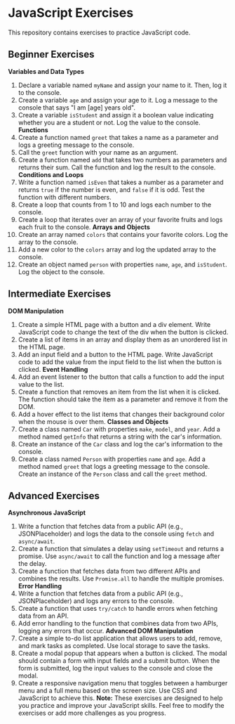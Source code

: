 # JavaScript Exercises
This repository contains exercises to practice JavaScript code.
## Beginner Exercises
**Variables and Data Types**
1. Declare a variable named `myName` and assign your name to it. Then, log it to the console.
2. Create a variable `age` and assign your age to it. Log a message to the console that says "I am [age] years old".
3. Create a variable `isStudent` and assign it a boolean value indicating whether you are a student or not. Log the value to the console.
**Functions**
1. Create a function named `greet` that takes a name as a parameter and logs a greeting message to the console.
2. Call the `greet` function with your name as an argument.
3. Create a function named `add` that takes two numbers as parameters and returns their sum. Call the function and log the result to the console.
**Conditions and Loops**
1. Write a function named `isEven` that takes a number as a parameter and returns `true` if the number is even, and `false` if it is odd. Test the function with different numbers.
2. Create a loop that counts from 1 to 10 and logs each number to the console.
3. Create a loop that iterates over an array of your favorite fruits and logs each fruit to the console.
**Arrays and Objects**  
1. Create an array named `colors` that contains your favorite colors. Log the array to the console.
2. Add a new color to the `colors` array and log the updated array to the console.
3. Create an object named `person` with properties `name`, `age`, and `isStudent`. Log the object to the console.
## Intermediate Exercises
**DOM Manipulation**
1. Create a simple HTML page with a button and a div element. Write JavaScript code to change the text of the div when the button is clicked.
2. Create a list of items in an array and display them as an unordered list in the HTML page.
3. Add an input field and a button to the HTML page. Write JavaScript code to add the value from the input field to the list when the button is clicked.
**Event Handling**
1. Add an event listener to the button that calls a function to add the input value to the list.
2. Create a function that removes an item from the list when it is clicked. The function should take the item as a parameter and remove it from the DOM.
3. Add a hover effect to the list items that changes their background color when the mouse is over them.
**Classes and Objects**
1. Create a class named `Car` with properties `make`, `model`, and `year`. Add a method named `getInfo` that returns a string with the car's information.
2. Create an instance of the `Car` class and log the car's information to the console.
3. Create a class named `Person` with properties `name` and `age`. Add a method named `greet` that logs a greeting message to the console. Create an instance of the `Person` class and call the `greet` method.
## Advanced Exercises
**Asynchronous JavaScript**
1. Write a function that fetches data from a public API (e.g., JSONPlaceholder) and logs the data to the console using `fetch` and `async/await`.
2. Create a function that simulates a delay using `setTimeout` and returns a promise. Use `async/await` to call the function and log a message after the delay.
3. Create a function that fetches data from two different APIs and combines the results. Use `Promise.all` to handle the multiple promises.
**Error Handling**
1. Write a function that fetches data from a public API (e.g., JSONPlaceholder) and logs any errors to the console.
2. Create a function that uses `try/catch` to handle errors when fetching data from an API.
3. Add error handling to the function that combines data from two APIs, logging any errors that occur.
**Advanced DOM Manipulation**
1. Create a simple to-do list application that allows users to add, remove, and mark tasks as completed. Use local storage to save the tasks.
2. Create a modal popup that appears when a button is clicked. The modal should contain a form with input fields and a submit button. When the form is submitted, log the input values to the console and close the modal.
3. Create a responsive navigation menu that toggles between a hamburger menu and a full menu based on the screen size. Use CSS and JavaScript to achieve this.
**Note:** These exercises are designed to help you practice and improve your JavaScript skills. Feel free to modify the exercises or add more challenges as you progress.